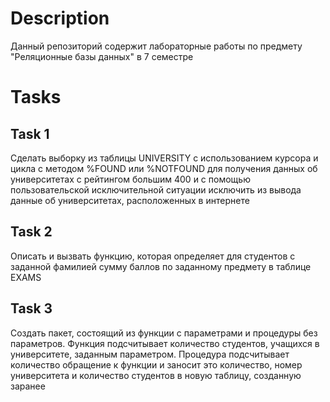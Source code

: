 # Description
Данный репозиторий содержит лабораторные работы по предмету "Реляционные базы данных" в 7 семестре

# Tasks

## Task 1
Сделать выборку из таблицы UNIVERSITY c использованием курсора и цикла с методом %FOUND или %NOTFOUND для получения данных об университетах с рейтингом большим 400 и с помощью пользовательской исключительной ситуации исключить из вывода данные об университетах, расположенных в интернете

## Task 2
Описать и вызвать функцию, которая определяет для студентов с заданной фамилией сумму баллов по заданному предмету в таблице EXAMS

## Task 3
Создать пакет, состоящий из функции с параметрами и процедуры без параметров. Функция подсчитывает количество студентов, учащихся в университете, заданным параметром. Процедура подсчитывает количество обращение к функции и заносит это количество, номер университета и количество студентов в новую таблицу, созданную заранее